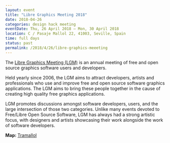 ```yaml
---
layout: event
title: "Libre Graphics Meeting 2018"
date: 2018-04-26
categories: design hack meeting
eventDate: Thu, 26 April 2018 – Mon, 30 April 2018
location: C / Pasaje Mallol 22, 41003, Seville, Spain
time: full days
status: past
permalink: /2018/4/26/libre-graphics-meeeting
---
```


The [Libre Graphics Meeting (LGM)](https://libregraphicsmeeting.org/2018/) is an annual meeting of free and open source graphics software users and developers.

Held yearly since 2006, the LGM aims to attract developers, artists and professionals who use and improve free and open source software graphics applications.
The LGM aims to bring these people together in the cause of creating high quality free graphics applications.

LGM promotes discussions amongst software developers, users, and the large intersection of those two categories.
Unlike many events devoted to Free/Libre Open Source Software, LGM has always had a strong artistic focus, with designers and artists showcasing their work alongside the work of software developers.

**Map:** [Tramallol](https://www.tramallol.cc/compartir_espacio/)
